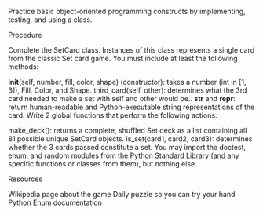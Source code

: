 Practice basic object-oriented programming constructs by implementing, testing, and using a class.

Procedure

Complete the SetCard class. Instances of this class represents a single card from the classic Set card game. You must include at least the following methods:

__init__(self, number, fill, color, shape) (constructor): takes a number (int in [1, 3]), Fill, Color, and Shape.
third_card(self, other): determines what the 3rd card needed to make a set with self and other would be..
__str__ and __repr__: return human-readable and Python-executable string representations of the card.
Write 2 global functions that perform the following actions:

make_deck(): returns a complete, shuffled Set deck as a list containing all 81 possible unique SetCard objects.
is_set(card1, card2, card3): determines whether the 3 cards passed constitute a set.
You may import the doctest, enum, and random modules from the Python Standard Library (and any specific functions or classes from them), but nothing else.

Resources

Wikipedia page about the game
Daily puzzle so you can try your hand
Python Enum documentation
